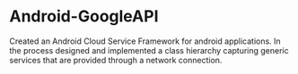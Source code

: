 Android-GoogleAPI
=================
Created an Android Cloud Service Framework for android applications. In the process designed and implemented a class hierarchy capturing generic services that are provided through a network connection.
